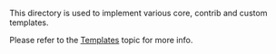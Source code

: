 This directory is used to implement various core, contrib and custom
templates.

Please refer to the [Templates](<!-- @url templates -->) topic for more info.
